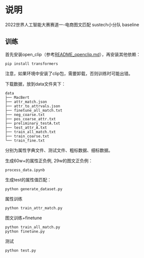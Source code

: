 # 说明

2022世界人工智能大赛赛道一-电商图文匹配
sustech小分队 baseline

## 训练
首先安装open_clip（参考[README_openclip.md](README_openclip.md)），再安装其他依赖：
```
pip install transformers
```
注意，如果环境中安装了clip包，需要卸载，否则训练时可能出错。

下载数据，放到data文件夹下：
```
data
├── MacBert
├── attr_match.json
├── attr_to_attrvals.json
├── finetune_all_match.txt
├── neg_coarse.txt
├── pos_coarse_attr.txt
├── preliminary_testA.txt
├── test_attr_A.txt
├── train_all_match.txt
├── train_coarse.txt
└── train_fine.txt
```
分别为属性字典文件、测试文件、粗标数据、细标数据。


生成60w+的属性正负例, 29w的图文正负例：
```
process_data.ipynb
```

生成test的属性值匹配：
```
python generate_dataset.py
```

属性训练
```
python train_attr_match.py
```

图文训练+finetune
```
python train_all_match.py
python finetune.py
```

测试
```
python test.py
```

